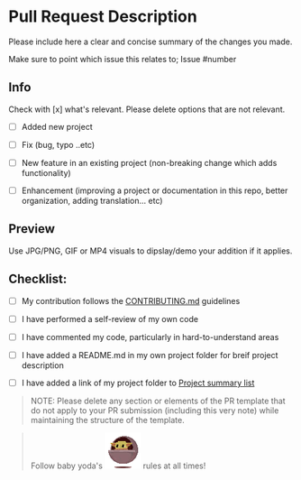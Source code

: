 #### 
# Pull Request Description

Please include here a clear and concise summary of the changes you made.

Make sure to point which issue this relates to; Issue #number


## Info
Check with [x] what's relevant. Please delete options that are not relevant.
- [ ] Added new project
- [ ] Fix (bug, typo ..etc)
- [ ] New feature in an existing project (non-breaking change which adds functionality)
- [ ] Enhancement (improving a project or documentation in this repo, better organization, adding translation... etc)


## Preview
Use JPG/PNG, GIF or MP4 visuals to dipslay/demo your addition if it applies.


## Checklist:

- [ ] My contribution follows the [CONTRIBUTING.md](CONTRIBUTING.md) guidelines
- [ ] I have performed a self-review of my own code
- [ ] I have commented my code, particularly in hard-to-understand areas
- [ ] I have added a README.md in my own project folder for breif project description
- [ ] I have added a link of my project folder to [Project summary list](/projects/README.md)


> NOTE: Please delete any section or elements of the PR template that do not apply to your PR submission (including this very note) while maintaining the structure of the template.

>Follow baby yoda's ![](https://raw.githubusercontent.com/IndigoWizard/Baby-Yoda-on-a-Trip/main/BabyYodaSprite.gif) rules at all times!